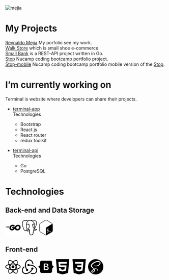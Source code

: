 ![mejia](https://user-images.githubusercontent.com/51460153/147538194-ab74941f-6a78-4219-be0a-a844d1911aeb.png)

# My Projects
[Reynaldo Mejia](https://github.com/redmejia/redmejia.github.io) My porfolio see my work.\
[Walk Store](https://github.com/redmejia/walk) which is small shoe e-commerce.\
[Small Bank](https://github.com/redmejia/sm-bank) is a REST-API project written in Go.\
[Stop](https://github.com/redmejia/stop) Nucamp coding bootcamp portfolio project.\
[Stop-mobile](https://github.com/redmejia/stop-native-app) Nucamp coding bootcamp portfolio mobile version of the [Stop](https://github.com/redmejia/stop).


# I’m currently working on

Terminal is website where developers can share their projects.
- [terminal-app](https://github.com/redmejia/terminal-app)\
Technologies 
    * Bootstrap
    * React js
    * React router
    * redux toolkit

- [terminal-api](https://github.com/redmejia/terminal-api)\
Technologies
   * Go
   * PostgreSQL
  

#  Technologies
## Back-end and Data Storage
<div style="display: inline_blok" >
  <img  alt="go" width="48px" src="assets/img/svg/go.svg" /> 
  <img  alt="psql" width="48px" src="assets/img/svg/postgresql.svg" /> 
  <img alt="bash" width="48px" src="assets/img/svg/gnubash.svg" /> 
</div>

## Front-end
<div style="display: inline_blok" >
  <img  alt="react" width="48px" src="assets/img/svg/react.svg" />
  <img  alt="redux" width="48px" src="assets/img/svg/redux.svg" /> 
  <img  alt="bootstrap" width="48px" src="assets/img/svg/bootstrap.svg" /> 
  <img  alt="html" width="48px" src="assets/img/svg/html5.svg" /> 
  <img  alt="css" width="48px" src="assets/img/svg/css3.svg" /> 
  <img  alt="sass" width="48px" src="assets/img/svg/sass.svg" /> 
</div>

<!--
**redmejia/redmejia** is a ✨ _special_ ✨ repository because its `README.md` (this file) appears on your GitHub profile.

Here are some ideas to get you started:

- 🔭 👋 I’m currently working on ...
-🌱 I’m currently learning ... 
- 👯 I’m looking to collaborate on ...
- 🤔 I’m looking for help with ...
- 💬 Ask me about ...
- 📫 How to reach me: ...
- 😄 Pronouns: ...
- ⚡ Fun fact: ...
-->
